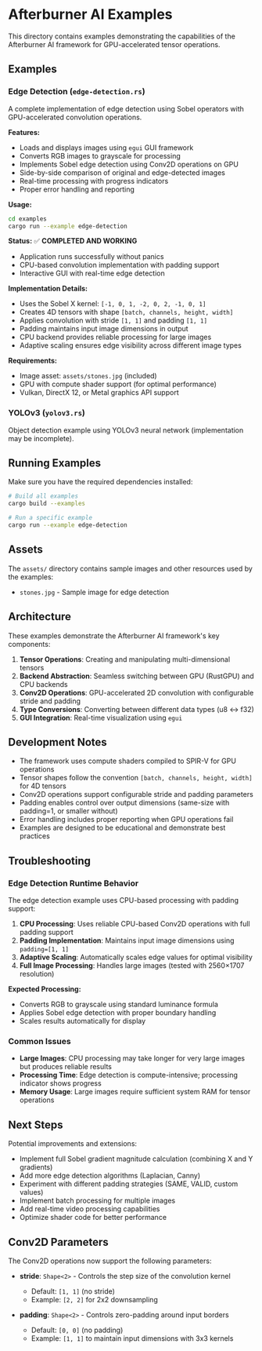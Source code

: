 # Afterburner AI Examples

This directory contains examples demonstrating the capabilities of the Afterburner AI framework for GPU-accelerated tensor operations.

## Examples

### Edge Detection (`edge-detection.rs`)

A complete implementation of edge detection using Sobel operators with GPU-accelerated convolution operations.

**Features:**
- Loads and displays images using `egui` GUI framework
- Converts RGB images to grayscale for processing
- Implements Sobel edge detection using Conv2D operations on GPU
- Side-by-side comparison of original and edge-detected images
- Real-time processing with progress indicators
- Proper error handling and reporting

**Usage:**
```bash
cd examples
cargo run --example edge-detection
```

**Status:** ✅ **COMPLETED AND WORKING**
- Application runs successfully without panics
- CPU-based convolution implementation with padding support
- Interactive GUI with real-time edge detection

**Implementation Details:**
- Uses the Sobel X kernel: `[-1, 0, 1, -2, 0, 2, -1, 0, 1]`
- Creates 4D tensors with shape `[batch, channels, height, width]`
- Applies convolution with stride `[1, 1]` and padding `[1, 1]`
- Padding maintains input image dimensions in output
- CPU backend provides reliable processing for large images
- Adaptive scaling ensures edge visibility across different image types

**Requirements:**
- Image asset: `assets/stones.jpg` (included)
- GPU with compute shader support (for optimal performance)
- Vulkan, DirectX 12, or Metal graphics API support

### YOLOv3 (`yolov3.rs`)

Object detection example using YOLOv3 neural network (implementation may be incomplete).

## Running Examples

Make sure you have the required dependencies installed:

```bash
# Build all examples
cargo build --examples

# Run a specific example
cargo run --example edge-detection
```

## Assets

The `assets/` directory contains sample images and other resources used by the examples:
- `stones.jpg` - Sample image for edge detection

## Architecture

These examples demonstrate the Afterburner AI framework's key components:

1. **Tensor Operations**: Creating and manipulating multi-dimensional tensors
2. **Backend Abstraction**: Seamless switching between GPU (RustGPU) and CPU backends
3. **Conv2D Operations**: GPU-accelerated 2D convolution with configurable stride and padding
4. **Type Conversions**: Converting between different data types (u8 ↔ f32)
5. **GUI Integration**: Real-time visualization using `egui`

## Development Notes

- The framework uses compute shaders compiled to SPIR-V for GPU operations
- Tensor shapes follow the convention `[batch, channels, height, width]` for 4D tensors
- Conv2D operations support configurable stride and padding parameters
- Padding enables control over output dimensions (same-size with padding=1, or smaller without)
- Error handling includes proper reporting when GPU operations fail
- Examples are designed to be educational and demonstrate best practices

## Troubleshooting

### Edge Detection Runtime Behavior
The edge detection example uses CPU-based processing with padding support:

1. **CPU Processing**: Uses reliable CPU-based Conv2D operations with full padding support
2. **Padding Implementation**: Maintains input image dimensions using `padding=[1, 1]`
3. **Adaptive Scaling**: Automatically scales edge values for optimal visibility
4. **Full Image Processing**: Handles large images (tested with 2560×1707 resolution)

**Expected Processing:**
- Converts RGB to grayscale using standard luminance formula
- Applies Sobel edge detection with proper boundary handling
- Scales results automatically for display

### Common Issues
- **Large Images**: CPU processing may take longer for very large images but produces reliable results
- **Processing Time**: Edge detection is compute-intensive; processing indicator shows progress
- **Memory Usage**: Large images require sufficient system RAM for tensor operations

## Next Steps

Potential improvements and extensions:
- Implement full Sobel gradient magnitude calculation (combining X and Y gradients)
- Add more edge detection algorithms (Laplacian, Canny)
- Experiment with different padding strategies (SAME, VALID, custom values)
- Implement batch processing for multiple images
- Add real-time video processing capabilities
- Optimize shader code for better performance

## Conv2D Parameters

The Conv2D operations now support the following parameters:

- **stride**: `Shape<2>` - Controls the step size of the convolution kernel
  - Default: `[1, 1]` (no stride)
  - Example: `[2, 2]` for 2x2 downsampling

- **padding**: `Shape<2>` - Controls zero-padding around input borders
  - Default: `[0, 0]` (no padding)
  - Example: `[1, 1]` to maintain input dimensions with 3x3 kernels